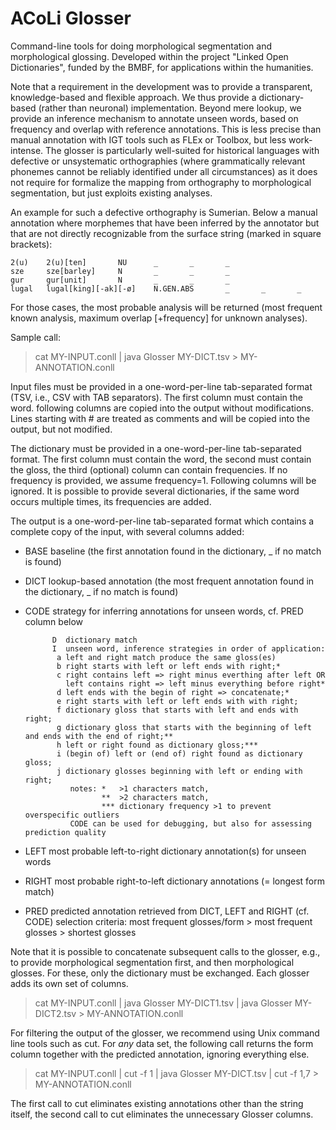 # ACoLi Glosser

Command-line tools for doing morphological segmentation and morphological glossing. Developed within the project "Linked Open Dictionaries", funded by the BMBF, for applications within the humanities.

Note that a requirement in the development was to provide a transparent, knowledge-based and flexible approach. We thus provide a dictionary-based (rather than neuronal) implementation. Beyond mere lookup, we provide an inference mechanism to annotate unseen words, based on frequency and overlap with reference annotations. This is less precise than manual annotation with IGT tools such as FLEx or Toolbox, but less work-intense. The glosser is particularly well-suited for historical languages with defective or unsystematic orthographies (where grammatically relevant phonemes cannot be reliably identified under all circumstances) as it does not require for formalize the mapping from orthography to morphological segmentation, but just exploits existing analyses.

An example for such a defective orthography is Sumerian. Below a manual annotation where morphemes that have been inferred by the annotator but that are not directly recognizable from the surface string (marked in square brackets):

    2(u)    2(u)[ten]       NU      _       _       _
    sze     sze[barley]     N       _       _       _
    gur     gur[unit]       N       _       _       _
    lugal   lugal[king][-ak][-ø]    N.GEN.ABS       _       _       _

For those cases, the most probable analysis will be returned (most frequent known analysis, maximum overlap [+frequency] for unknown analyses).

Sample call:

> cat MY-INPUT.conll | java Glosser MY-DICT.tsv > MY-ANNOTATION.conll

Input files must be provided in a one-word-per-line tab-separated format (TSV, i.e., CSV with TAB separators). The first column must contain the word. following columns are copied into the output without modifications.
Lines starting with # are treated as comments and will be copied into the output, but not modified.

The dictionary must be provided in a one-word-per-line tab-separated format. The first column must contain the word, the second must contain the gloss, the third (optional) column can contain frequencies. If no frequency is provided, we assume frequency=1. Following columns will be ignored. It is possible to provide several dictionaries, if the same word occurs multiple times, its frequencies are added. 

The output is a one-word-per-line tab-separated format which contains a complete copy of the input, with several columns added:
- BASE baseline (the first annotation found in the dictionary, _ if no match is found)
- DICT lookup-based annotation (the most frequent annotation found in the dictionary, _ if no match is found)
- CODE strategy for inferring annotations for unseen words, cf. PRED column below

            D  dictionary match
            I  unseen word, inference strategies in order of application:
             a left and right match produce the same gloss(es)
             b right starts with left or left ends with right;*
             c right contains left => right minus everthing after left OR
               left contains right => left minus everything before right*
             d left ends with the begin of right => concatenate;*
             e right starts with left or left ends with with right;
             f dictionary gloss that starts with left and ends with right;
             g dictionary gloss that starts with the beginning of left and ends with the end of right;**
             h left or right found as dictionary gloss;***
             i (begin of) left or (end of) right found as dictionary gloss;
             j dictionary glosses beginning with left or ending with right;
                notes: *   >1 characters match,
                       **  >2 characters match,
                       *** dictionary frequency >1 to prevent overspecific outliers
                CODE can be used for debugging, but also for assessing prediction quality

- LEFT most probable left-to-right dictionary annotation(s) for unseen words
- RIGHT most probable right-to-left dictionary annotations (= longest form match)
- PRED predicted annotation retrieved from DICT, LEFT and RIGHT (cf. CODE)
                selection criteria: most frequent glosses/form > most frequent glosses > shortest glosses

Note that it is possible to concatenate subsequent calls to the glosser, e.g., to provide morphological segmentation first, and then morphological glosses. For these, only the dictionary must be exchanged. Each glosser adds its own set of columns.

> cat MY-INPUT.conll | java Glosser MY-DICT1.tsv | java Glosser MY-DICT2.tsv > MY-ANNOTATION.conll

For filtering the output of the glosser, we recommend using Unix command line tools such as cut. For *any* data set, the following call returns the form column together with the predicted annotation, ignoring everything else.

> cat MY-INPUT.conll | cut -f 1 | java Glosser MY-DICT.tsv | cut -f 1,7 > MY-ANNOTATION.conll

The first call to cut eliminates existing annotations other than the string itself, the second call to cut eliminates the unnecessary Glosser columns.
